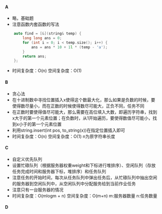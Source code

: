 #### A
* 略，基础题
* 注意函数内套函数的写法
```c++
    auto find = [&](string& temp) {
        long long ans = 0;
        for (int i = 0; i < temp.size(); i++) {
            ans = ans * 10 + 1l * (temp - 'a');
        }
        return ans;
    };
```
* 时间复杂度：O(n) 空间复杂度：O(1)
#### B
* 贪心法
* 在十进制数中寻找位置插入x使得这个数最大化，那么如果是负数的时候，要使得数尽量小，而在正数的时候使得数尽可能大，正负不同，任务不同
* 在正数时要使得值尽可能大，那么需要在高位填入大数，即遍历字符串，找到x大于的第一个元素位置；在负数时，从1开始遍历，要使得数值尽可能小，找到x小于的第一个元素位置
* 利用string.insert(int pos, to\_string(x))在指定位置插入即可
* 时间复杂度：O(n) 空间复杂度：O(1)  n为原字符串长度
#### C
* 自定义优先队列
* 设置忙碌队列（根据服务器权重weight和下标进行堆排序）、空闲队列（存放任务完成时间和服务器下标，堆排序）和任务队列
* 注意任务的开始时间，每次从任务队列中弹出任务后，从忙碌队列中抽出空闲的服务器到空闲队列中，从空闲队列中分配服务给到当前作业任务
* 注意只有一台服务器的情况
* 时间复杂度：O(mlogm + n) 空间复杂度：O(m+n) m:服务器数量 n:任务数量
#### D

